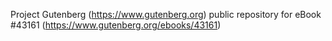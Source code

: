 Project Gutenberg (https://www.gutenberg.org) public repository for eBook #43161 (https://www.gutenberg.org/ebooks/43161)
